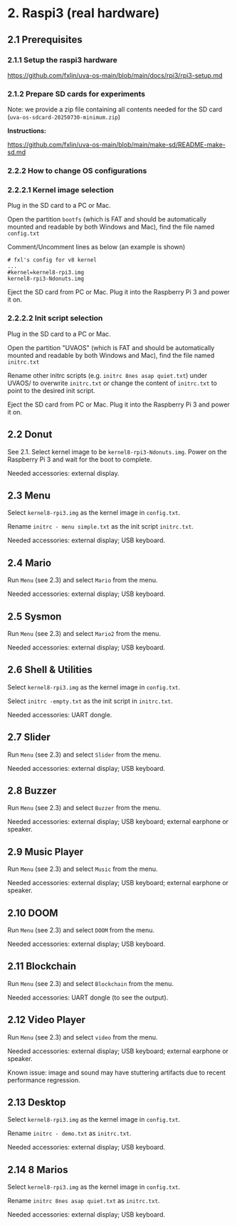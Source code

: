 
# 2. Raspi3 (real hardware)

## 2.1 Prerequisites 

### 2.1.1 Setup the raspi3 hardware
 
https://github.com/fxlin/uva-os-main/blob/main/docs/rpi3/rpi3-setup.md

### 2.1.2 Prepare SD cards for experiments

Note: we provide a zip file containing all contents needed for the SD card (`uva-os-sdcard-20250730-minimum.zip`)

**Instructions:**

https://github.com/fxlin/uva-os-main/blob/main/make-sd/README-make-sd.md

### 2.2.2 How to change OS configurations

### 2.2.2.1 Kernel image selection 

Plug in the SD card to a PC or Mac. 

Open the partition `bootfs` (which is FAT and should be automatically mounted and readable by both Windows and Mac), find the file named `config.txt`

Comment/Uncomment lines as below (an example is shown)

```
# fxl's config for v8 kernel
...
#kernel=kernel8-rpi3.img
kernel8-rpi3-Ndonuts.img
```

Eject the SD card from PC or Mac. Plug it into the Raspberry Pi 3 and power it on.

### 2.2.2.2 Init script selection

Plug in the SD card to a PC or Mac. 

Open the partition "UVAOS" (which is FAT and should be automatically mounted and readable by both Windows and Mac), find the file named `initrc.txt`

Rename other initrc scripts (e.g. `initrc 8nes asap quiet.txt`) under UVAOS/ to overwrite `initrc.txt` or change the content of `initrc.txt` to point to the desired init script.

Eject the SD card from PC or Mac. Plug it into the Raspberry Pi 3 and power it on.

## 2.2 Donut

See 2.1. Select kernel image to be `kernel8-rpi3-Ndonuts.img`. Power on the Raspberry Pi 3 and wait for the boot to complete.

Needed accessories: external display. 

## 2.3 Menu

Select `kernel8-rpi3.img` as the kernel image in `config.txt`.

Rename `initrc - menu simple.txt` as the init script `initrc.txt`.

Needed accessories: external display; USB keyboard.

## 2.4 Mario

Run `Menu` (see 2.3) and select `Mario` from the menu.

Needed accessories: external display; USB keyboard.

## 2.5 Sysmon

Run `Menu` (see 2.3) and select `Mario2` from the menu.

Needed accessories: external display; USB keyboard.

## 2.6 Shell & Utilities

Select `kernel8-rpi3.img` as the kernel image in `config.txt`.

Select `initrc -empty.txt` as the init script in `initrc.txt`.

Needed accessories: UART dongle.

## 2.7 Slider

Run `Menu` (see 2.3) and select `Slider` from the menu.

Needed accessories: external display; USB keyboard.

## 2.8 Buzzer

Run `Menu` (see 2.3) and select `Buzzer` from the menu.

Needed accessories: external display; USB keyboard; external earphone or speaker.

## 2.9 Music Player

Run `Menu` (see 2.3) and select `Music` from the menu.

Needed accessories: external display; USB keyboard; external earphone or speaker.


## 2.10 DOOM

Run `Menu` (see 2.3) and select `DOOM` from the menu.

Needed accessories: external display; USB keyboard.

## 2.11 Blockchain

Run `Menu` (see 2.3) and select `Blockchain` from the menu.

Needed accessories: UART dongle (to see the output).

## 2.12 Video Player

Run `Menu` (see 2.3) and select `video` from the menu.

Needed accessories: external display; USB keyboard; external earphone or speaker.

Known issue: image and sound may have stuttering artifacts due to recent performance regression. 

## 2.13 Desktop

Select `kernel8-rpi3.img` as the kernel image in `config.txt`.

Rename `initrc - demo.txt` as `initrc.txt`.

Needed accessories: external display; USB keyboard. 

## 2.14 8 Marios

Select `kernel8-rpi3.img` as the kernel image in `config.txt`.

Rename `initrc 8nes asap quiet.txt` as `initrc.txt`.

Needed accessories: external display; USB keyboard. 


